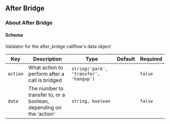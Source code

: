 ## After Bridge

### About After Bridge

#### Schema

Validator for the after_bridge callflow's data object



Key | Description | Type | Default | Required
--- | ----------- | ---- | ------- | --------
`action` | What action to perform after a call is bridged | `string('park', 'transfer', 'hangup')` |   | `false`
`data` | The number to transfer to, or a boolean, depending on the 'action' | `string, boolean` |   | `false`



